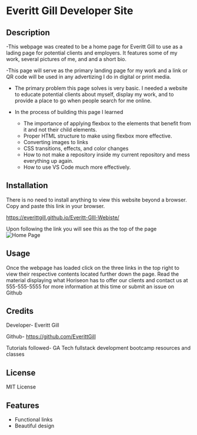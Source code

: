 # Everitt Gill Developer Site

## Description

-This webpage was created to be a home page for Everitt Gill to use as a lading page for potential clients and employers. It features some of my work, several pictures of me, and and a short bio. 


<!-- This webpage was created to be a home page for Horiseon. A digital marketing firm specializing in SEO, online reputation management, and social media marketing. This page will serve to be the the first thing visitors see when choosing to look into Horiseon as an advertising firm. -->


-This page will serve as the primary landing page for my work and a link or QR code will be used in any advertizing I do in digital or print media.


<!-- - This page was created to be used as a primary landing page if a potential client searches for Horiseon on a search engine or follows a link from one of our own advertisements promoting Horiseon. It will also serve to be a home page for other web pages about Horiseon. -->

- The primary problem this page solves is very basic. I needed a website to educate potential clients about myself, display my work, and to provide a place to go when people search for me online.

- In the process of building this page I learned 
    - The importance of applying flexbox to the elements that benefit from it and not their child elements.
    - Proper HTML structure to make using flexbox more effective.
    - Converting images to links
    - CSS transitions, effects, and color changes
    - How to not make a repository inside my current repository and mess everything up again.
    - How to use VS Code much more effectively. 



## Installation

There is no need to install anything to view this website beyond a browser. Copy and paste this link in your browser.  

https://everittgill.github.io/Everitt-GIll-Webiste/


Upon following the link you will see this as the top of the page
    ![Home Page]()
    



## Usage


Once the webpage has loaded click on the three links in the top right to view their respective contents located further down the page. Read the material displaying what Horiseon has to offer our clients and contact us at 555-555-5555 for more information at this time or submit an issue on Github

## Credits

Developer- Everitt Gill

Github- https://github.com/EverittGill

Tutorials followed- GA Tech fullstack development bootcamp resources and classes

## License

MIT License


## Features

- Functional links
- Beautiful design
